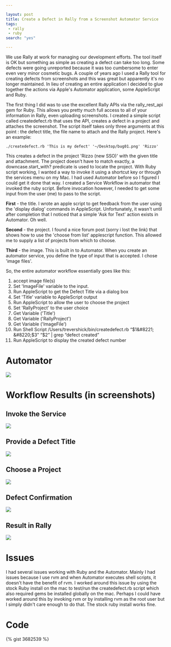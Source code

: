 ```yaml
---

layout: post
title: Create a Defect in Rally from a Screenshot Automator Service
tags:
 - rally
 - ruby
search: "yes"

---
```

We use Rally at work for managing our development efforts. The tool itself is
OK but something as simple as creating a defect can take too long. Some defects
were going unreported because it was too cumbersome to enter even very minor
cosmetic bugs. A couple of years ago I used a Rally tool for creating defects
from screenshots and this was great but apparently it's no longer
maintained. In lieu of creating an entire application I decided to glue
together the actions via Apple's Automator application, some AppleScript
and Ruby.

The first thing I did was to use the excellent Rally APIs via the
rally_rest_api gem for Ruby. This allows you pretty much full access to all of
your information in Rally, even uploading screenshots. I created a simple
script called createdefect.rb that uses the API, creates a defect in a project
and attaches the screenshot. The script itself takes only three arguments at
this point : the defect title, the file name to attach and the Rally project.
Here's an example:

	./createdefect.rb 'This is my defect' '~/Desktop/bug01.png' 'Rizzo'

This creates a defect in the project 'Rizzo (new SSO)' with the given
title and attachment. The project doesn't have to match exactly, a
downcase.start_with? predicate is used to locate the project.
With Ruby script working, I wanted a way to invoke it using a shortcut key or
through the services menu on my Mac. I had used Automator before so I figured I
could get it done that way. I created a Service Workflow in automator that
invoked the ruby script. Before invocation however, I needed to get some input
from the user (me) to pass to the script.

**First** - the title. I wrote an apple script to get feedback from the user using
the 'display dialog' commands in AppleScript. Unfortunately, it
wasn't until after completion that I noticed that a simple 'Ask for
Text' action exists in Automator. Oh well.

**Second** - the project. I found a nice forum post (sorry i lost the link) that
shows how to use the 'choose from list' applescript function. This
allowed me to supply a list of projects from which to choose.

**Third** - the image. This is built in to Automator. When you create an automator
service, you define the type of input that is accepted. I chose 'image files'.

So, the entire automator workflow essentially goes like this:

1. accept image file(s)
2. Set 'ImageFile' variable to the input.
3. Run AppleScript to get the Defect Title via a dialog box
4. Set 'Title' variable to AppleScript output
5. Run AppleScript to allow the user to choose the project
6. Set 'RallyProject' to the user choice
7. Get Variable ('Title')
8. Get Variable ('RallyProject')
9. Get Variable ('ImageFile')
10. Run Shell Script
	/Users/trevershick/bin/createdefect.rb &#8220;$1&#8221; &#8220;$3&#8221; &#8220;$2&#8221; | grep &#8220;defect created&#8221;
11. Run AppleScript to display the created defect number



# Automator

![](/images/tumblr_ma2dre2iY71qbb5om.png)



# Workflow Results (in screenshots)

## Invoke the Service
![](/images/tumblr_ma2dgl1bnG1qbb5om.png)

## Provide a Defect Title
![](/images/tumblr_ma2dgvwVHd1qbb5om.png)

## Choose a Project
![](/images/tumblr_ma2dg50kBL1qbb5om.png)

## Defect Confirmation
![](/images/tumblr_ma2dqov2Ub1qbb5om.png)

## Result in Rally
![](/images/tumblr_ma2dfwrrrX1qbb5om.png)





# Issues

I had several issues working with Ruby and the Automator. Mainly I had issues
because I use rvm and when Automator executes shell scripts, it doesn't
have the benefit of rvm. I worked around this issue by using the stock Ruby
install on the mac to test/run the createdefect.rb script which also required
gems be installed globally on the mac. Perhaps I could have worked around this
by invoking rvm or by installing rvm as the root user but I simply didn't
care enough to do that. The stock ruby install works fine.


# Code
{% gist 3682539 %}
